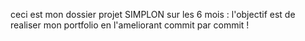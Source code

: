 ceci est mon dossier projet SIMPLON sur les 6 mois : l'objectif est de realiser mon portfolio en l'ameliorant commit par commit !
